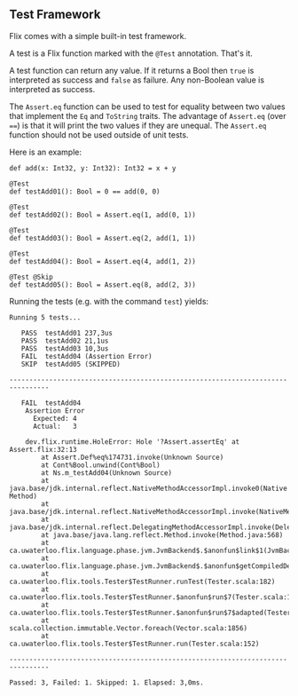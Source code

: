 ## Test Framework

Flix comes with a simple built-in test framework. 

A test is a Flix function marked with the `@Test` annotation. That's it. 

A test function can return any value. If it returns a Bool then `true` is interpreted as success and `false` as failure. Any non-Boolean value is interpreted as success. 

The `Assert.eq` function can be used to test for equality between two values that implement the `Eq` and `ToString` traits. The advantage of `Assert.eq` (over `==`) is that it will print the two values if they are unequal. The `Assert.eq` function should not be used outside of unit tests.

Here is an example:

```flix
def add(x: Int32, y: Int32): Int32 = x + y

@Test
def testAdd01(): Bool = 0 == add(0, 0)

@Test
def testAdd02(): Bool = Assert.eq(1, add(0, 1))

@Test
def testAdd03(): Bool = Assert.eq(2, add(1, 1))

@Test
def testAdd04(): Bool = Assert.eq(4, add(1, 2))

@Test @Skip
def testAdd05(): Bool = Assert.eq(8, add(2, 3))
```

Running the tests (e.g. with the command `test`) yields:

```
Running 5 tests...

   PASS  testAdd01 237,3us
   PASS  testAdd02 21,1us
   PASS  testAdd03 10,3us
   FAIL  testAdd04 (Assertion Error)
   SKIP  testAdd05 (SKIPPED)

--------------------------------------------------------------------------------

   FAIL  testAdd04
    Assertion Error
      Expected: 4
      Actual:   3

    dev.flix.runtime.HoleError: Hole '?Assert.assertEq' at Assert.flix:32:13    
        at Assert.Def%eq%174731.invoke(Unknown Source)
        at Cont%Bool.unwind(Cont%Bool)
        at Ns.m_testAdd04(Unknown Source)
        at java.base/jdk.internal.reflect.NativeMethodAccessorImpl.invoke0(Native Method)
        at java.base/jdk.internal.reflect.NativeMethodAccessorImpl.invoke(NativeMethodAccessorImpl.java:77)
        at java.base/jdk.internal.reflect.DelegatingMethodAccessorImpl.invoke(DelegatingMethodAccessorImpl.java:43)
        at java.base/java.lang.reflect.Method.invoke(Method.java:568)
        at ca.uwaterloo.flix.language.phase.jvm.JvmBackend$.$anonfun$link$1(JvmBackend.scala:286)
        at ca.uwaterloo.flix.language.phase.jvm.JvmBackend$.$anonfun$getCompiledDefs$2(JvmBackend.scala:259)
        at ca.uwaterloo.flix.tools.Tester$TestRunner.runTest(Tester.scala:182)
        at ca.uwaterloo.flix.tools.Tester$TestRunner.$anonfun$run$7(Tester.scala:153)
        at ca.uwaterloo.flix.tools.Tester$TestRunner.$anonfun$run$7$adapted(Tester.scala:152)
        at scala.collection.immutable.Vector.foreach(Vector.scala:1856)
        at ca.uwaterloo.flix.tools.Tester$TestRunner.run(Tester.scala:152)

--------------------------------------------------------------------------------

Passed: 3, Failed: 1. Skipped: 1. Elapsed: 3,0ms.
```

